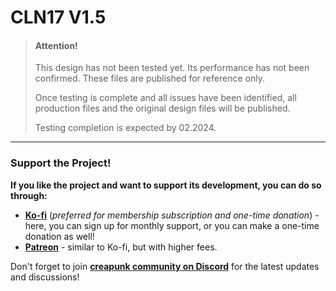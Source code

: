 #  CLN17 V1.5

> #### Attention!
>
> This design has not been tested yet. Its performance has not been confirmed. These files are published for reference only.
>
> Once testing is complete and all issues have been identified, all production files and the original design files will be published.
>
> Testing completion is expected by 02.2024.

------

### Support the Project!

**If you like the project and want to support its development, you can do so through:**

- **[Ko-fi](https://ko-fi.com/creapunk)** (*preferred for membership subscription and one-time donation*) - here, you can sign up for monthly support, or you can make a one-time donation as well!
- **[Patreon](http://patreon.com/creapunk)** - similar to Ko-fi, but with higher fees.

Don't forget to join **[creapunk community on Discord](https://discord.gg/4uFSsffhMt)** for the latest updates and discussions!

